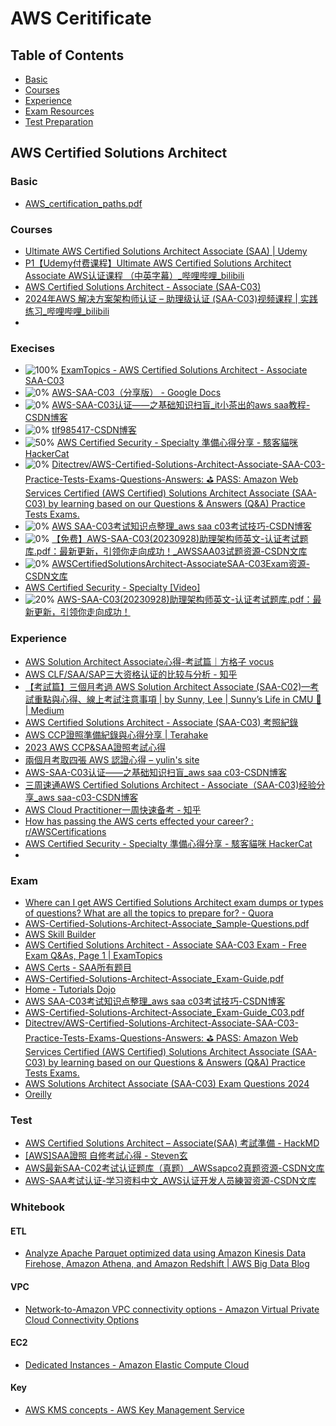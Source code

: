 # AWS Ceritificate

## Table of Contents
- [Basic](#basic)
- [Courses](#courses)
- [Experience](#experience)
- [Exam Resources](#exam)
- [Test Preparation](#test)

## AWS Certified Solutions Architect

### Basic
- [AWS_certification_paths.pdf](https://d1.awsstatic.com/training-and-certification/docs/AWS_certification_paths.pdf)


### Courses
- [Ultimate AWS Certified Solutions Architect Associate (SAA) | Udemy](https://www.udemy.com/course/aws-certified-solutions-architect-associate-saa-c03/?couponCode=KEEPLEARNING)
- [P1【Udemy付费课程】Ultimate AWS Certified Solutions Architect Associate AWS认证课程 （中英字幕）_哔哩哔哩_bilibili](https://www.bilibili.com/video/BV1wR4y1F7YM/)
- [AWS Certified Solutions Architect - Associate (SAA-C03)](https://www.pluralsight.com/cloud-guru/courses/aws-certified-solutions-architect-associate-saa-c03)
- [2024年AWS 解决方案架构师认证 – 助理级认证 (SAA-C03)视频课程 | 实践练习_哔哩哔哩_bilibili](https://www.bilibili.com/video/BV1W1421S75S/)
- 


### Execises
- ![100%](https://progress-bar.dev/100) [ExamTopics - AWS Certified Solutions Architect - Associate SAA-C03](https://www.examtopics.com/exams/amazon/aws-certified-solutions-architect-associate-saa-c03/view/)
- ![0%](https://progress-bar.dev/0) [AWS-SAA-C03（分享版） - Google Docs](https://docs.google.com/document/d/1w3MAVLzJeUG-W3fA2fOWDu4HF_HFD9bV_hnz9VSPrvQ/edit)
- ![0%](https://progress-bar.dev/0) [AWS-SAA-C03认证——之基础知识扫盲_it小茶出的aws saa教程-CSDN博客](https://blog.csdn.net/weter_drop/article/details/135570957)
- ![0%](https://progress-bar.dev/0) [tlf985417-CSDN博客](https://blog.csdn.net/tlf985417?type=blog)
- ![50%](https://progress-bar.dev/50) [AWS Certified Security - Specialty 準備心得分享 - 駭客貓咪 HackerCat](https://hackercat.org/aws/aws-certified-security-specialty-experience)
- ![0%](https://progress-bar.dev/0) [Ditectrev/AWS-Certified-Solutions-Architect-Associate-SAA-C03-Practice-Tests-Exams-Questions-Answers: ⛳️ PASS: Amazon Web Services Certified (AWS Certified) Solutions Architect Associate (SAA-C03) by learning based on our Questions & Answers (Q&A) Practice Tests Exams.](https://github.com/Ditectrev/AWS-Certified-Solutions-Architect-Associate-SAA-C03-Practice-Tests-Exams-Questions-Answers)
- ![0%](https://progress-bar.dev/0)  [AWS SAA-C03考试知识点整理_aws saa c03考试技巧-CSDN博客](https://blog.csdn.net/zichen7055/article/details/133950211)
- ![0%](https://progress-bar.dev/0)  [【免费】AWS-SAA-C03(20230928)助理架构师英文-认证考试题库.pdf：最新更新，引领你走向成功！_AWSSAA03试题资源-CSDN文库](https://download.csdn.net/download/baidu_31405631/88381422?ops_request_misc=%257B%2522request%255Fid%2522%253A%2522171192784916800227428937%2522%252C%2522scm%2522%253A%252220140713.130102334.pc%255Fdownload.%2522%257D&request_id=171192784916800227428937&biz_id=1&utm_medium=distribute.pc_search_result.none-task-download-2~download~first_rank_ecpm_v1~rank_v31_ecpm-1-88381422-null-null.269^v2^control&utm_term=AWS%20SAA-C03&spm=1018.2226.3001.4451.2)
- ![0%](https://progress-bar.dev/0)  [AWSCertifiedSolutionsArchitect-AssociateSAA-C03Exam资源-CSDN文库](https://download.csdn.net/download/qq_23930765/87444939)
- [AWS Certified Security - Specialty [Video]](https://www.oreilly.com/library/view/aws-certified-security/9780135771990/)
- ![20%](https://progress-bar.dev/20) [AWS-SAA-C03(20230928)助理架构师英文-认证考试题库.pdf：最新更新，引领你走向成功！](./assets/exam-aws-certified-solutions-architect-associate-saa-c03-free50-c.pdf)

### Experience
- [AWS Solution Architect Associate心得-考試篇｜方格子 vocus](https://vocus.cc/article/645b5326fd897800013bf84b)
- [AWS CLF/SAA/SAP三大资格认证的比较与分析 - 知乎](https://zhuanlan.zhihu.com/p/359004390)
- [【考試篇】三個月考過 AWS Solution Architect Associate (SAA-C02)—考試重點與心得、線上考試注意事項 | by Sunny, Lee | Sunny’s Life in CMU 🔅 | Medium](https://medium.com/cloud-guru-%E7%9A%84%E5%BE%81%E9%80%94/%E8%80%83%E8%A9%A6%E7%AF%87-%E4%B8%89%E5%80%8B%E6%9C%88%E8%80%83%E9%81%8E-aws-solution-architect-associate-saa-c02-%E8%80%83%E8%A9%A6%E9%87%8D%E9%BB%9E%E8%88%87%E5%BF%83%E5%BE%97-%E7%B7%9A%E4%B8%8A%E8%80%83%E8%A9%A6%E6%B3%A8%E6%84%8F%E4%BA%8B%E9%A0%85-f01a9bc29c4a)
- [AWS Certified Solutions Architect - Associate (SAA-C03) 考照紀錄](https://weii.dev/aws-saa-c03/)
- [AWS CCP證照準備紀錄與心得分享 | Terahake](https://terahake.in/post/aws-ccp-certified-exp/)
- [2023 AWS CCP&SAA證照考試心得](https://vocus.cc/article/656aae89fd8978000185dc7d)
- [兩個月考取四張 AWS 認證心得 – yulin's site](https://yulin.dev/2023/06/20/%E5%85%A9%E5%80%8B%E6%9C%88%E8%80%83%E5%8F%96%E5%9B%9B%E5%BC%B5-aws-%E8%AA%8D%E8%AD%89%E5%BF%83%E5%BE%97/)
- [AWS-SAA-C03认证——之基础知识扫盲_aws saa c03-CSDN博客](https://blog.csdn.net/weter_drop/article/details/135570957?ops_request_misc=&request_id=&biz_id=102&utm_term=saa%20c03&utm_medium=distribute.pc_search_result.none-task-blog-2~all~sobaiduweb~default-3-135570957.nonecase&spm=1018.2226.3001.4187)
- [三周速通AWS Certified Solutions Architect - Associate（SAA-C03)经验分享_aws saa-c03-CSDN博客](https://blog.csdn.net/qq_32424059/article/details/130826306?ops_request_misc=&request_id=&biz_id=102&utm_term=saa%20c03&utm_medium=distribute.pc_search_result.none-task-blog-2~all~sobaiduweb~default-1-130826306.nonecase&spm=1018.2226.3001.4187)
- [AWS Cloud Practitioner一周快速备考 - 知乎](https://zhuanlan.zhihu.com/p/679121825)
- [How has passing the AWS certs effected your career? : r/AWSCertifications](https://www.reddit.com/r/AWSCertifications/comments/1bfe2ft/how_has_passing_the_aws_certs_effected_your_career/)
- [AWS Certified Security - Specialty 準備心得分享 - 駭客貓咪 HackerCat](https://hackercat.org/aws/aws-certified-security-specialty-experience)
- 

### Exam
- [Where can I get AWS Certified Solutions Architect exam dumps or types of questions? What are all the topics to prepare for? - Quora](https://www.quora.com/Where-can-I-get-AWS-Certified-Solutions-Architect-exam-dumps-or-types-of-questions-What-are-all-the-topics-to-prepare-for)
- [AWS-Certified-Solutions-Architect-Associate_Sample-Questions.pdf](https://d1.awsstatic.com/zh_TW/training-and-certification/docs-sa-assoc/AWS-Certified-Solutions-Architect-Associate_Sample-Questions.pdf?ref=weii.dev)
- [AWS Skill Builder](https://explore.skillbuilder.aws/learn/course/external/view/elearning/13595/aws-certified-solutions-architect-associate-official-practice-question-set-saa-c03-traditional-chinese?ref=weii.dev)
- [AWS Certified Solutions Architect - Associate SAA-C03 Exam - Free Exam Q&As, Page 1 | ExamTopics](https://www.examtopics.com/exams/amazon/aws-certified-solutions-architect-associate-saa-c03/view/)
- [AWS Certs - SAA所有题目](https://mytodo.vip/subjects/detail?type=1&category=saa&sid=2)
- [AWS-Certified-Solutions-Architect-Associate_Exam-Guide.pdf](https://d1.awsstatic.com/zh_TW/training-and-certification/docs-sa-assoc/AWS-Certified-Solutions-Architect-Associate_Exam-Guide.pdf)
- [Home - Tutorials Dojo](https://portal.tutorialsdojo.com/)
- [AWS SAA-C03考试知识点整理_aws saa c03考试技巧-CSDN博客](https://blog.csdn.net/zichen7055/article/details/133950211?ops_request_misc=&request_id=&biz_id=102&utm_term=saa%20c03&utm_medium=distribute.pc_search_result.none-task-blog-2~all~sobaiduweb~default-0-133950211.nonecase&spm=1018.2226.3001.4187)
- [AWS-Certified-Solutions-Architect-Associate_Exam-Guide_C03.pdf](https://d1.awsstatic.com/training-and-certification/docs-sa-assoc/AWS-Certified-Solutions-Architect-Associate_Exam-Guide_C03.pdf)
- [Ditectrev/AWS-Certified-Solutions-Architect-Associate-SAA-C03-Practice-Tests-Exams-Questions-Answers: ⛳️ PASS: Amazon Web Services Certified (AWS Certified) Solutions Architect Associate (SAA-C03) by learning based on our Questions & Answers (Q&A) Practice Tests Exams.](https://github.com/Ditectrev/AWS-Certified-Solutions-Architect-Associate-SAA-C03-Practice-Tests-Exams-Questions-Answers)
- [AWS Solutions Architect Associate (SAA-C03) Exam Questions 2024](https://skillcertpro.com/product/aws-solutions-architect-associate-saa-c03/)
- [Oreilly](https://www.oreilly.com/search/?q=aws%20saa%20c03&type=course&rows=100)


### Test
- [AWS Certified Solutions Architect – Associate(SAA) 考試準備 - HackMD](https://hackmd.io/@kimi0230/Sk79qAs55)
- [[AWS]SAA證照 自修考試心得 - Steven玄](https://stevenjhu.com/2022/09/12/awssaa%E8%AD%89%E7%85%A7-%E8%87%AA%E4%BF%AE%E8%80%83%E8%A9%A6%E5%BF%83%E5%BE%97/)
- [AWS最新SAA-C02考试认证题库（真题）_AWSsapco2真题资源-CSDN文库](https://download.csdn.net/download/wangxin311/12455650)
- [AWS-SAA考试认证-学习资料中文_AWS认证开发人员練習资源-CSDN文库](https://download.csdn.net/download/whl826661099/86271224?spm=1001.2101.3001.6661.1&utm_medium=distribute.pc_relevant_t0.none-task-download-2%7Edefault%7ECTRLIST%7EPaid-1-86271224-blog-135570957.235%5Ev43%5Epc_blog_bottom_relevance_base3&depth_1-utm_source=distribute.pc_relevant_t0.none-task-download-2%7Edefault%7ECTRLIST%7EPaid-1-86271224-blog-135570957.235%5Ev43%5Epc_blog_bottom_relevance_base3&utm_relevant_index=1)


### Whitebook

#### ETL
- [Analyze Apache Parquet optimized data using Amazon Kinesis Data Firehose, Amazon Athena, and Amazon Redshift | AWS Big Data Blog](https://aws.amazon.com/blogs/big-data/analyzing-apache-parquet-optimized-data-using-amazon-kinesis-data-firehose-amazon-athena-and-amazon-redshift/)

#### VPC
- [Network-to-Amazon VPC connectivity options - Amazon Virtual Private Cloud Connectivity Options](https://docs.aws.amazon.com/whitepapers/latest/aws-vpc-connectivity-options/network-to-amazon-vpc-connectivity-options.html)

#### EC2
- [Dedicated Instances - Amazon Elastic Compute Cloud](https://docs.aws.amazon.com/AWSEC2/latest/UserGuide/dedicated-instance.html)

#### Key 
- [AWS KMS concepts - AWS Key Management Service](https://docs.aws.amazon.com/kms/latest/developerguide/concepts.html)



